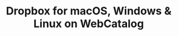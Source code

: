 ---
name: Dropbox
category: Productivity
title: 'Dropbox for macOS, Windows & Linux on WebCatalog'
key: dropbox
fullUrl: 'https://dropbox.com'
hostname: dropbox.com

---